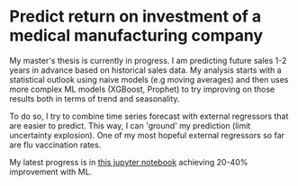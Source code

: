 # Predict return on investment of a medical manufacturing company

My master's thesis is currently in progress.
I am predicting future sales 1-2 years in advance based on historical sales data.
My analysis starts with a statistical outlook using naive models (e.g moving averages) and then uses more complex ML models (XGBoost, Prophet) to try improving on those results both in terms of trend and seasonality.

To do so, I try to combine time series forecast with external regressors that are easier to predict. This way, I can 'ground' my prediction (limit uncertainty explosion). One of my most hopeful external regressors so far are flu vaccination rates.

My latest progress is in [this jupyter notebook](https://github.com/janelacode/revenueprediction_thesis/blob/main/prophet.ipynb) achieving 20-40% improvement with ML.
